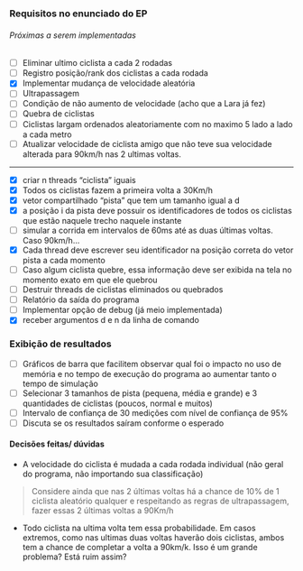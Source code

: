 ### Requisitos no enunciado do EP

###### Próximas a serem implementadas

- [ ] Eliminar ultimo ciclista a cada 2 rodadas
- [ ] Registro posição/rank dos ciclistas a cada rodada
- [x] Implementar mudança de velocidade aleatória
- [ ] Ultrapassagem
- [ ] Condição de não aumento de velocidade (acho que a Lara já fez)
- [ ] Quebra de ciclistas
- [ ] Ciclistas largam ordenados aleatoriamente com no maximo 5 lado a lado a cada metro
- [ ] Atualizar velocidade de ciclista amigo que não teve sua velocidade alterada para 90km/h nas 2 ultimas voltas.

---

- [x] criar n threads “ciclista” iguais
- [x] Todos os ciclistas fazem a primeira volta a 30Km/h
- [x] vetor compartilhado “pista” que tem um tamanho igual a d
- [x] a posição i da pista deve possuir os identificadores de todos os ciclistas que estão naquele trecho naquele instante
- [ ] simular a corrida em intervalos de 60ms até as duas últimas voltas. Caso 90km/h...
- [x] Cada thread deve escrever seu identificador na posição correta do vetor pista a cada momento
- [ ] Caso algum ciclista quebre, essa informação deve ser exibida na tela no momento exato em que ele quebrou
- [ ] Destruir threads de ciclistas eliminados ou quebrados
- [ ] Relatório da saída do programa
- [ ] Implementar opção de debug (já meio implementada)
- [x] receber argumentos d e n da linha de comando

### Exibição de resultados

- [ ] Gráficos de barra que facilitem observar qual foi o impacto no uso de memória e no tempo de execução do programa ao aumentar tanto o tempo de simulação
- [ ] Selecionar 3 tamanhos de pista (pequena, média e grande) e 3 quantidades de ciclistas (poucos, normal e muitos)
- [ ] Intervalo de confiança de 30 medições com nı́vel de confiança de 95%
- [ ] Discuta se os resultados saı́ram conforme o esperado

#### Decisões feitas/ dúvidas

- A velocidade do ciclista é mudada a cada rodada individual (não geral do programa, não importando sua classificação)

> Considere ainda que nas 2 últimas voltas há a chance de 10% de 1 ciclista aleatório qualquer e respeitando as regras de ultrapassagem, fazer essas 2 últimas voltas a 90Km/h

- Todo ciclista na ultima volta tem essa probabilidade. Em casos extremos, como nas ultimas duas voltas haverão dois ciclistas, ambos tem a chance de completar a volta a 90km/k. Isso é um grande problema? Está ruim assim?